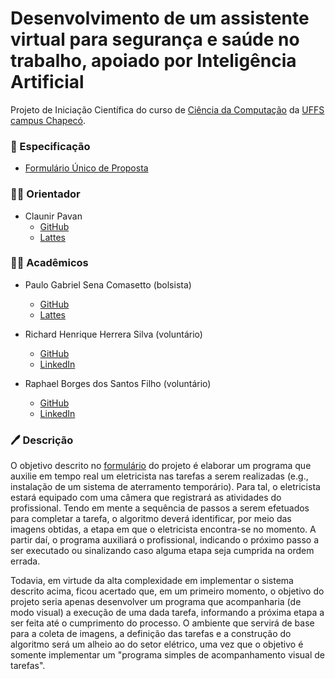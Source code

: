 # Desenvolvimento de um assistente virtual para segurança e saúde no trabalho, apoiado por Inteligência Artificial

Projeto de Iniciação Científica do curso de [Ciência da Computação](http://cc.uffs.edu.br/)
da [UFFS campus Chapecó](https://www.uffs.edu.br/campi/chapeco).

### :scroll: Especificação

- [Formulário Único de Proposta][form]

### :man_teacher: Orientador

- Claunir Pavan
  - [GitHub](https://github.com/cleopavan)
  - [Lattes](http://lattes.cnpq.br/7362574930328474)

### :man_student: Acadêmicos

- Paulo Gabriel Sena Comasetto (bolsista)
  - [GitHub](https://github.com/paulogsc)
  - [Lattes](http://lattes.cnpq.br/1331812120349303)

- Richard Henrique Herrera Silva (voluntário)
  - [GitHub](https://github.com/henriqueherrera)
  - [LinkedIn](http://linkedin.com/in/richard-herrera-b096a8187)

- Raphael Borges dos Santos Filho (voluntário)
  - [GitHub](http://github.com/oraphaborges)
  - [LinkedIn](https://br.linkedin.com/in/raphael-borges-63a04591)

### :pen: Descrição

O objetivo descrito no [formulário][form] do projeto é elaborar um programa que auxilie em tempo real um eletricista nas tarefas a serem realizadas (e.g., instalação de um sistema de aterramento temporário).
Para tal, o eletricista estará equipado com uma câmera que registrará as atividades do profissional. Tendo em mente a sequência de passos a serem efetuados para completar a tarefa, o algoritmo deverá identificar, por meio das imagens obtidas, a etapa em que o eletricista encontra-se no momento. A partir daí, o programa auxiliará o profissional, indicando o próximo passo a ser executado ou sinalizando caso alguma etapa seja cumprida na ordem errada.

Todavia, em virtude da alta complexidade em implementar o sistema descrito acima, ficou acertado que, em um primeiro momento, o objetivo do projeto seria apenas desenvolver um programa que acompanharia (de modo visual) a execução de uma dada tarefa, informando a próxima etapa a ser feita até o cumprimento do processo. O ambiente que servirá de base para a coleta de imagens, a definição das tarefas e a construção do algoritmo será um alheio ao do setor elétrico, uma vez que o objetivo é somente implementar um "programa simples de acompanhamento visual de tarefas".


[form]: documentos/Formulario%20Unico%20de%20Proposta.pdf
